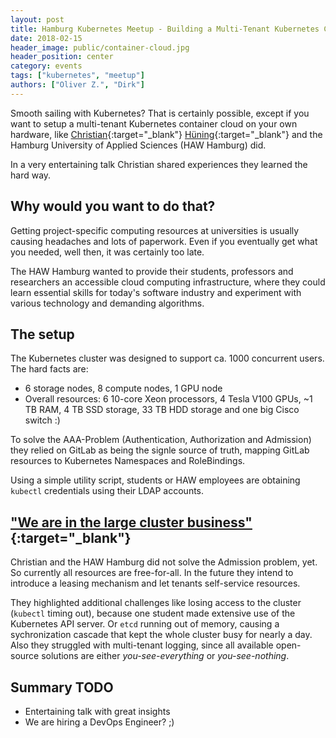 ```yaml
---
layout: post
title: Hamburg Kubernetes Meetup - Building a Multi-Tenant Kubernetes Container Cloud
date: 2018-02-15
header_image: public/container-cloud.jpg
header_position: center
category: events
tags: ["kubernetes", "meetup"]
authors: ["Oliver Z.", "Dirk"]
---
```


Smooth sailing with Kubernetes?
That is certainly possible, except if you want to setup a multi-tenant Kubernetes container cloud on your own hardware, like [Christian](https://twitter.com/chrishuen){:target="_blank"} [Hüning](https://github.com/christianhuening){:target="_blank"} and the Hamburg University of Applied Sciences (HAW Hamburg) did.

In a very entertaining talk Christian shared experiences they learned the hard way.

## Why would you want to do that?

Getting project-specific computing resources at universities is usually causing headaches and lots of paperwork.
Even if you eventually get what you needed, well then, it was certainly too late.

The HAW Hamburg wanted to provide their students, professors and researchers an accessible cloud computing infrastructure, where they could learn essential skills for today's software industry and experiment with various technology and demanding algorithms.

## The setup

The Kubernetes cluster was designed to support ca. 1000 concurrent users. The hard facts are:

* 6 storage nodes, 8 compute nodes, 1 GPU node
* Overall resources: 6 10-core Xeon processors, 4 Tesla V100 GPUs, ~1 TB RAM, 4 TB SSD storage, 33 TB HDD storage and one big Cisco switch :)

To solve the AAA-Problem (Authentication, Authorization and Admission) they relied on GitLab as being the signle source of truth, mapping GitLab resources to Kubernetes Namespaces and RoleBindings.

Using a simple utility script, students or HAW employees are obtaining `kubectl` credentials using their LDAP accounts.

## ["We are in the large cluster business"](https://github.com/coreos/etcd/blob/master/Documentation/op-guide/hardware.md){:target="_blank"}

Christian and the HAW Hamburg did not solve the Admission problem, yet. So currently all resources are free-for-all.
In the future they intend to introduce a leasing mechanism and let tenants self-service resources.

They highlighted additional challenges like losing access to the cluster (`kubectl` timing out), because one student made extensive use of the Kubernetes API server.
Or `etcd` running out of memory, causing a sychronization cascade that kept the whole cluster busy for nearly a day.
Also they struggled with multi-tenant logging, since all available open-source solutions are either *you-see-everything* or *you-see-nothing*.

## Summary TODO

* Entertaining talk with great insights
* We are hiring a DevOps Engineer? ;)
